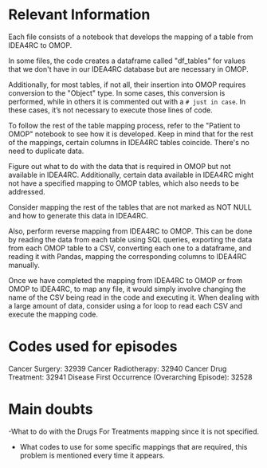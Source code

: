 # Relevant Information
Each file consists of a notebook that develops the mapping of a table from IDEA4RC to OMOP.

In some files, the code creates a dataframe called "df_tables" for values that we don't have in our IDEA4RC database but are necessary in OMOP.

Additionally, for most tables, if not all, their insertion into OMOP requires conversion to the "Object" type. In some cases, this conversion is performed, while in others it is commented out with a `# just in case`. In these cases, it’s not necessary to execute those lines of code.

To follow the rest of the table mapping process, refer to the "Patient to OMOP" notebook to see how it is developed. Keep in mind that for the rest of the mappings, certain columns in IDEA4RC tables coincide. There's no need to duplicate data.

Figure out what to do with the data that is required in OMOP but not available in IDEA4RC. Additionally, certain data available in IDEA4RC might not have a specified mapping to OMOP tables, which also needs to be addressed.

Consider mapping the rest of the tables that are not marked as NOT NULL and how to generate this data in IDEA4RC.

Also, perform reverse mapping from IDEA4RC to OMOP. This can be done by reading the data from each table using SQL queries, exporting the data from each OMOP table to a CSV, converting each one to a dataframe, and reading it with Pandas, mapping the corresponding columns to IDEA4RC manually.

Once we have completed the mapping from IDEA4RC to OMOP or from OMOP to IDEA4RC, to map any file, it would simply involve changing the name of the CSV being read in the code and executing it. When dealing with a large amount of data, consider using a for loop to read each CSV and execute the mapping code.

# Codes used for episodes

Cancer Surgery: 32939
Cancer Radiotherapy: 32940
Cancer Drug Treatment: 32941
Disease First Occurrence (Overarching Episode): 32528

# Main doubts

-What to do with the Drugs For Treatments mapping since it is not specified.
- What codes to use for some specific mappings that are required, this problem is mentioned every time it appears.